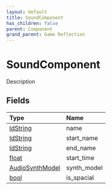 ```yaml
---
layout: default
title: SoundComponent
has_children: false
parent: Component
grand_parent: Game Reflection
---
```

# SoundComponent
Description 

## Fields

| Type | Name |
|:----------|:--------------|
| [IdString](/riftbreaker-wiki/docs/game-reflection/components/id_string/) | name |
| [IdString](/riftbreaker-wiki/docs/game-reflection/components/id_string/) | start_name |
| [IdString](/riftbreaker-wiki/docs/game-reflection/components/id_string/) | end_name |
| [float](/riftbreaker-wiki/docs/game-reflection/components/float/) | start_time |
| [AudioSynthModel](/riftbreaker-wiki/docs/game-reflection/classes/audio_synth_model/) | synth_model |
| [bool](/riftbreaker-wiki/docs/game-reflection/components/bool/) | is_spacial |

